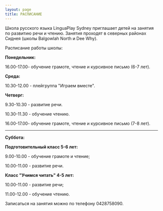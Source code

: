 ```yaml
---
layout: page
title: РАСПИСАНИЕ
---
```

Школа русского языка LinguaPlay Sydney приглашает детей на занятия по развитию речи и чтению. Занятия проходят в северных районах Сиднея (школы Balgowlah North и Dee Why).


Расписание работы школы:

**Понедельник:**

16.00-17.00- обучение грамоте, чтение и курсивное письмо (6-7 лет). 


**Среда:**

10.30-12.00 - плейгруппа "Играем вместе".


**Четверг:**

9.30-10.30 - развитие речи.

10.30-11.30 - обучение чтению.

16.00-17.00- обучение грамоте, чтение и курсивное письмо (7-8 лет). 

---
**Суббота:**

**Подготовительный класс 5-6 лет:**

9.00-10.00 - обучение грамоте и чтение;

10.00-11.00 - развитие речи.

**Класс "Учимся читать" 4-5 лет:**

10.00-11.00 - развитие речи;

11.00-12.00 - обучение чтению.

Записаться на занятия можно по телефону 0428758090.


